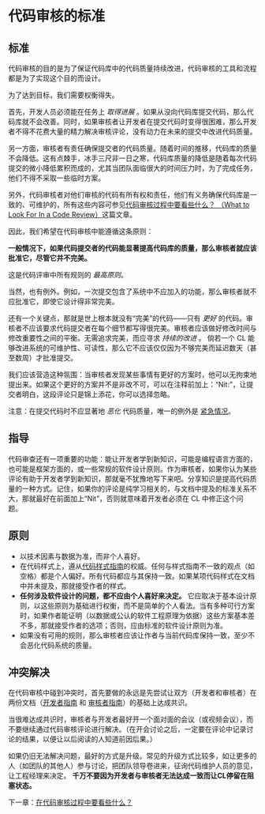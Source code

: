 # 代码审核的标准

## 标准 <a id="standard"></a>

代码审核的目的是为了保证代码库中的代码质量持续改进，代码审核的工具和流程都是为了实现这个目的而设计。

为了达到目标，我们需要权衡得失。

首先，开发人员必须能在任务上 _取得进展_ 。如果从没向代码库提交代码，那么代码库就不会改善。同时，如果审核者让开发者在提交代码时变得很困难，那么开发者不得不花费大量的精力解决审核评论，没有动力在未来的提交中改进代码质量。

另一方面，审核者有责任确保提交者的代码质量。随着时间的推移，代码库的质量不会降低。这有点棘手，冰手三尺非一日之寒，代码库质量的降低是随着每次代码提交的微小降低累积而成的，尤其当团队面临很大的时间压力时，为了完成任务，他们不得不采取一些临时方案。

另外，代码审核者对他们审核的代码有所有权和责任，他们有义务确保代码库是一致的、可维护的，所有这些内容可参见[代码审核过程中要看些什么？ （What to Look For In a Code Review）](looking-for.md)这篇文章。

因此，我们希望在代码审核中能遵循这条原则：

**一般情况下，如果代码提交者的代码能显著提高代码库的质量，那么审核者就应该批准它，尽管它并不完美。**

这是代码评审中所有规则的 _最高原则_。

当然，也有例外。例如，一次提交包含了系统中不应加入的功能，那么审核者就不应批准它，即使它设计得非常完美。

还有一个关键点，那就是世上根本就没有“完美”的代码——只有 _更好_ 的代码。审核者不应该要求代码提交者在每个细节都写得很完美。审核者应该做好修改时间与修改重要性之间的平衡。无需追求完美，而应寻求 _持续的改进_ 。 倘若一个 CL 能够改进系统的可维护性、可读性，那么它不应该仅仅因为不够完美而延迟数天（甚至数周）才批准提交。

我们应该营造这种氛围：当审核者发现某些事情有更好的方案时，他可以无拘束地提出来。如果这个更好的方案并不是非改不可，可以在注释前加上：“Nit:”，让提交者明白，这段评论只是锦上添花，你可以选择忽略。

注意：在提交代码时不应显著地 _恶化_ 代码质量，唯一的例外是 [紧急情况](../emergencies.md)。

## 指导 <a id="mentoring"></a>

代码审查还有一项重要的功能：能让开发者学到新知识，可能是编程语言方面的，也可能是框架方面的，或一些常规的软件设计原则。作为审核者，如果你认为某些评论有助于开发者学到新知识，那就毫不犹豫地写下来吧。分享知识是提高代码质量的一种方式。记住，如果你的评论是纯学习相关的，与文档中提及的标准关系不大，那就最好在前面加上“Nit”，否则就意味着开发者必须在 CL 中修正这个问题。

## 原则 <a id="principles"></a>

* 以技术因素与数据为准，而非个人喜好。
* 在代码样式上，遵从[代码样式指南](http://google.github.io/styleguide/)的权威。任何与样式指南不一致的观点（如空格）都是个人偏好。所有代码都应与其保持一致。如果某项代码样式在文档中并未提及，那就接受作者的样式。
* **任何涉及软件设计的问题，都不应由个人喜好来决定。** 它应取决于基本设计原则，以这些原则为基础进行权衡，而不是简单的个人看法。当有多种可行方案时，如果作者能证明（以数据或公认的软件工程原理为依据）这些方案基本差不多，那就接受作者的选项；否则，应由标准的软件设计原则为准。
* 如果没有可用的规则，那么审核者应该让作者与当前代码库保持一致，至少不会恶化代码系统的质量。

## 冲突解决 <a id="conflicts"></a>

在代码审核中碰到冲突时，首先要做的永远是先尝试让双方（开发者和审核者）在两份文档（[开发者指南](./) 和 [审核者指南](../developer/)）的基础上达成共识。

当很难达成共识时，审核者与开发者最好开一个面对面的会议（或视频会议），而不要继续通过代码审核评论进行解决。（在开会讨论之后，一定要在评论中记录讨论的结果，以便让以后阅读的人知道前因后果。）

如果仍旧无法解决问题，最好的方式是升级。常见的升级方式比较多，如让更多的人（如团队的其他人）参与讨论，把团队领导卷进来，征询代码维护人员的意见，让工程经理来决定。 **千万不要因为开发者与审核者无法达成一致而让CL停留在阻塞状态。**

下一章：[在代码审核过程中要看些什么？](looking-for.md)

